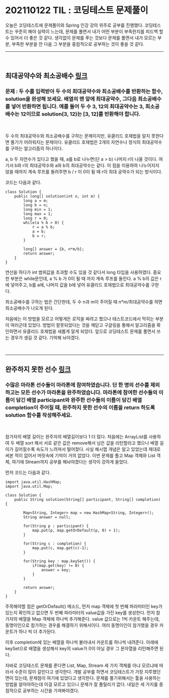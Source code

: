 # 202110122 TIL : 코딩테스트 문제풀이

오늘은 코딩테스트에 문제풀이와 Spring 인강 강의 위주로 공부를 진행했다. 코딩테스트는 꾸준히 해야 실력이 느는데, 문제를 풀면서 내가 어떤 부분이 부족한지를 피드백 할 수 있어서 더 좋은 것 같다. 생각없이 문제를 푸는 것보다 문제를 풀면서 내가 모르는 부분, 부족한 부분을 안 다음 그 부분을 중점적으로 공부하는 것이 좋을 것 같다.

<hr>
<br>

## 최대공약수와 최소공배수 [링크](https://programmers.co.kr/learn/courses/30/lessons/12940)

### 문제 : 두 수를 입력받아 두 수의 최대공약수와 최소공배수를 반환하는 함수, solution을 완성해 보세요. 배열의 맨 앞에 최대공약수, 그다음 최소공배수를 넣어 반환하면 됩니다. 예를 들어 두 수 3, 12의 최대공약수는 3, 최소공배수는 12이므로 solution(3, 12)는 [3, 12]를 반환해야 합니다.

<br>

두 수의 최대공약수와 최소공배수를 구하는 문제이지만, 유클리드 호재법을 알지 못한다면 풀기가 어려워지는 문제이다.
유클리드 호재법은 2개의 자연수나 정식의 최대공약수를 구하는 알고리즘의 하나이다.

a, b 두 자연수가 있다고 했을 때, a를 b로 나누면(단 a > b) 나머지 r이 나올 것이다. 여기서 b와 r의 최대공약수와 a와 b의 최대공약수는 같다. 이 점을 이용하여 나누어지지 않을 때까지 계속 루프를 돌려주면 b / r 이 0이 될 때 r이 최대 공약수가 되는 방식이다.

코드는 다음과 같다.

    class Solution {
        public long[] solution(int n, int m) {
            long a = m;
            long b = n;
            long min = 1;
            long max = 1;
            long r = 0;
            while(a % b > 0) {
                r = a % b;
                a = b;
                b = r;
            }

            long[] answer = {b, n*m/b};
            return answer;
        }
    }

연산을 하다가 int 범위값을 초과할 수도 있을 것 같다서 long 타입을 사용하였다. 중요한 부분은 while문인데, a % b 가 0이 될 때 까지 계속 루프를 돌린다. a % b의 값은 r에 넣어주고, b를 a에, 나머지 값을 b에 넣어 유클리드 호재법으로 최대공약수를 구한다.

최소공배수를 구하는 법은 간단한데, 두 수 n과 m이 주어질 때 n\*m/최대공약수를 하면 최소공배수가 나오게 된다.

처음에는 이 방법을 모르고 어떻게든 로직을 짜려고 했으나 테스트코드에서 막히는 부분이 여러군데 있었다. 방법이 잘못되었다는 것을 깨닫고 구글링을 통해서 알고리즘을 확인하면서 유클리드 호재법을 새롭게 알게 되었다. 앞으로 코딩테스트 문제를 풀면서 쓰는 경우가 생길 것 같다. 기억해 놔야겠다.

<br>
<hr>

## 완주하지 못한 선수 [링크](https://programmers.co.kr/learn/courses/30/lessons/42576)

### 수많은 마라톤 선수들이 마라톤에 참여하였습니다. 단 한 명의 선수를 제외하고는 모든 선수가 마라톤을 완주하였습니다. 마라톤에 참여한 선수들의 이름이 담긴 배열 participant와 완주한 선수들의 이름이 담긴 배열 completion이 주어질 때, 완주하지 못한 선수의 이름을 return 하도록 solution 함수를 작성해주세요.

<br>

참가자의 배열 길이는 완주자의 배열길이보다 1 더 많다. 처음에는 ArrayList를 사용하여 두 배열 sort 해서 서로 같은 값은 remove해서 남은 값을 리턴할라고 했으나 배열 길이가 길어질수록 속도가 느려져서 떨어졌다. 사실 해시맵 개념은 알고 있었는데 제대로 써본 적이 없어서 머릿속에 기억이 거의 없었다. 이번 문제를 풀고 Map 객체와 List 객체, 여기에 Stream까지 공부를 해놔야겠다는 생각이 강하게 들었다.

먼저 코드는 다음과 같다.

    import java.util.HashMap;
    import java.util.Map;

    class Solution {
        public String solution(String[] participant, String[] completion) {

            Map<String, Integer> map = new HashMap<String, Integer>();
            String answer = null;

            for(String p : participant) {
                map.put(p, map.getOrDefault(p, 0) + 1);
            }

            for(String c : completion) {
                map.put(c, map.get(c)-1);
            }

            for(String key : map.keySet()) {
                if(map.get(key) != 0) {
                    answer = key;
                }
            }

            return answer;
        }
    }

주목해야할 점은 getOrDefault() 메소드, 먼저 map 객체에 첫 번째 파라미터인 key가 있는지 확인하고 없으면 두 번째 파라미터의 value값을 가진 key를 생성한다. 먼저 참가자의 배열을 Map 객체에 하나씩 추가해준다. value 값으로는 1씩 카운트 해주는데, 동명이인으로 참가하는 경우를 해결하기 위해서이다. 여러 동명이인이 참가했을 경우 카운트가 하나 씩 더 추가된다.

이후 completion에 있는 배열을 하나씩 불러내서 카운트를 하나씩 내려준다. 아래에 keySet으로 배열을 생성해서 key의 value가 0이 아닐 경우 그 문자열을 리턴해주면 된다.

자바로 코딩테스트 문제를 푼다면 List, Map, Stream 세 가지 객체를 아냐 모르냐에 따라서 수준이 많이 갈린다고 생각한다. 개발 공부를 하면서 코딩테스트가 가장 지루했던 면이 있는데, 문제점이 여기에 있었다고 생각한다. 문제를 풀기위해서는 툴을 사용하는 방법을 알아야하는데 이걸 모르고 있으니 문제가 잘 풀릴리가 없다. 내일은 세 가지를 중점적으로 공부하는 시간을 가져봐야겠다.

